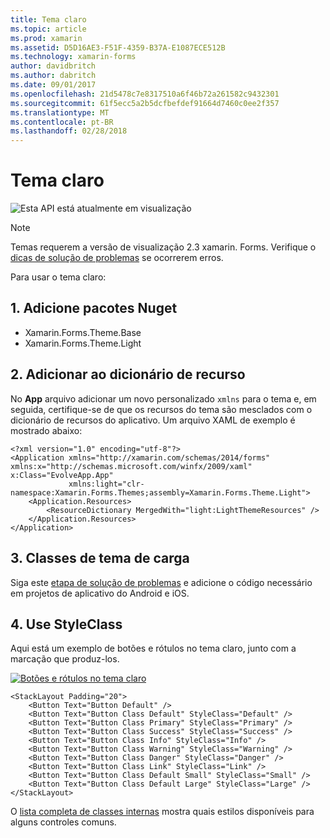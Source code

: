 ```yaml
---
title: Tema claro
ms.topic: article
ms.prod: xamarin
ms.assetid: D5D16AE3-F51F-4359-B37A-E1087ECE512B
ms.technology: xamarin-forms
author: davidbritch
ms.author: dabritch
ms.date: 09/01/2017
ms.openlocfilehash: 21d5478c7e8317510a6f46b72a261582c9432301
ms.sourcegitcommit: 61f5ecc5a2b5dcfbefdef91664d7460c0ee2f357
ms.translationtype: MT
ms.contentlocale: pt-BR
ms.lasthandoff: 02/28/2018
---
```

# <a name="light-theme"></a>Tema claro

![](~/media/shared/preview.png "Esta API está atualmente em visualização")

> [!NOTE]
> Temas requerem a versão de visualização 2.3 xamarin. Forms. Verifique o [dicas de solução de problemas](~/xamarin-forms/user-interface/themes/index.md) se ocorrerem erros.

Para usar o tema claro:

## <a name="1-add-nuget-packages"></a>1. Adicione pacotes Nuget

* Xamarin.Forms.Theme.Base
* Xamarin.Forms.Theme.Light

## <a name="2-add-to-the-resource-dictionary"></a>2. Adicionar ao dicionário de recurso

No **App** arquivo adicionar um novo personalizado `xmlns` para o tema e, em seguida, certifique-se de que os recursos do tema são mesclados com o dicionário de recursos do aplicativo.
Um arquivo XAML de exemplo é mostrado abaixo:

```xaml
<?xml version="1.0" encoding="utf-8"?>
<Application xmlns="http://xamarin.com/schemas/2014/forms" xmlns:x="http://schemas.microsoft.com/winfx/2009/xaml" x:Class="EvolveApp.App"
             xmlns:light="clr-namespace:Xamarin.Forms.Themes;assembly=Xamarin.Forms.Theme.Light">
    <Application.Resources>
        <ResourceDictionary MergedWith="light:LightThemeResources" />
    </Application.Resources>
</Application>
```

## <a name="3-load-theme-classes"></a>3. Classes de tema de carga

Siga este [etapa de solução de problemas](~/xamarin-forms/user-interface/themes/index.md) e adicione o código necessário em projetos de aplicativo do Android e iOS.

## <a name="4-use-styleclass"></a>4. Use StyleClass

Aqui está um exemplo de botões e rótulos no tema claro, junto com a marcação que produz-los.

[ ![](light-images/light-theme-sml.png "Botões e rótulos no tema claro")](light-images/light-theme.png "botões e rótulos no tema claro")

```xaml
<StackLayout Padding="20">
    <Button Text="Button Default" />
    <Button Text="Button Class Default" StyleClass="Default" />
    <Button Text="Button Class Primary" StyleClass="Primary" />
    <Button Text="Button Class Success" StyleClass="Success" />
    <Button Text="Button Class Info" StyleClass="Info" />
    <Button Text="Button Class Warning" StyleClass="Warning" />
    <Button Text="Button Class Danger" StyleClass="Danger" />
    <Button Text="Button Class Link" StyleClass="Link" />
    <Button Text="Button Class Default Small" StyleClass="Small" />
    <Button Text="Button Class Default Large" StyleClass="Large" />
</StackLayout>
```

O [lista completa de classes internas](~/xamarin-forms/user-interface/themes/index.md) mostra quais estilos disponíveis para alguns controles comuns.

